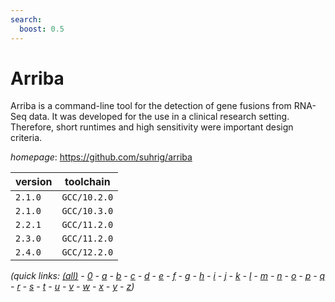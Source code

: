 ```yaml
---
search:
  boost: 0.5
---
```

# Arriba

Arriba is a command-line tool for the detection of gene fusions from RNA-Seq data.  It was developed for the use in a clinical research setting. Therefore, short runtimes and high  sensitivity were important design criteria.

*homepage*: <https://github.com/suhrig/arriba>

version | toolchain
--------|----------
``2.1.0`` | ``GCC/10.2.0``
``2.1.0`` | ``GCC/10.3.0``
``2.2.1`` | ``GCC/11.2.0``
``2.3.0`` | ``GCC/11.2.0``
``2.4.0`` | ``GCC/12.2.0``


*(quick links: [(all)](../index.md) - [0](../0/index.md) - [a](../a/index.md) - [b](../b/index.md) - [c](../c/index.md) - [d](../d/index.md) - [e](../e/index.md) - [f](../f/index.md) - [g](../g/index.md) - [h](../h/index.md) - [i](../i/index.md) - [j](../j/index.md) - [k](../k/index.md) - [l](../l/index.md) - [m](../m/index.md) - [n](../n/index.md) - [o](../o/index.md) - [p](../p/index.md) - [q](../q/index.md) - [r](../r/index.md) - [s](../s/index.md) - [t](../t/index.md) - [u](../u/index.md) - [v](../v/index.md) - [w](../w/index.md) - [x](../x/index.md) - [y](../y/index.md) - [z](../z/index.md))*

